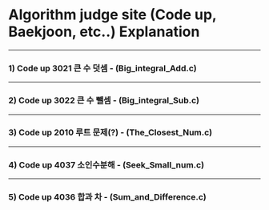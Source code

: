 # Algorithm judge site (Code up, Baekjoon, etc..) Explanation

***
### 1) Code up 3021 큰 수 덧셈 - (Big_integral_Add.c)

***
### 2) Code up 3022 큰 수 뺄셈 - (Big_integral_Sub.c)

***
### 3) Code up 2010 루트 문제(?) - (The_Closest_Num.c)

***
### 4) Code up 4037 소인수분해 - (Seek_Small_num.c)

***
### 5) Code up 4036 합과 차 - (Sum_and_Difference.c)

